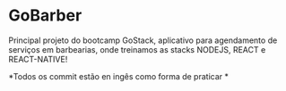 # GoBarber
Principal projeto do bootcamp GoStack, aplicativo para agendamento de serviços em barbearias, onde treinamos as stacks NODEJS, REACT e REACT-NATIVE!


*Todos os commit estão en ingês como forma de praticar *
